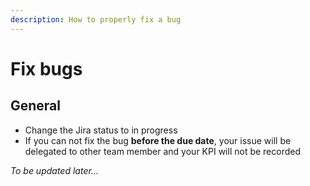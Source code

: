 ```yaml
---
description: How to properly fix a bug
---
```


# Fix bugs

## General

* Change the Jira status to in progress
* If you can not fix the bug **before the due date**, your issue will be delegated to other team member and your KPI will not be recorded

_To be updated later..._
